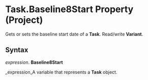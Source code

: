 
# Task.Baseline8Start Property (Project)

Gets or sets the baseline start date of a  **Task**. Read/write  **Variant**.


## Syntax

 _expression_. **Baseline8Start**

 _expression_A variable that represents a  **Task** object.


